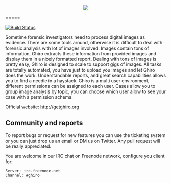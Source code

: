 <p align="center">
    <img src="http://www.getghiro.org/asset/img/logo_1_original.png" />
</p>
=====

[![Build Status](https://travis-ci.org/Ghirensics/ghiro.svg?branch=master)](https://travis-ci.org/Ghirensics/ghiro)

Sometime forensic investigators need to process digital images as evidence.
There are some tools around, otherwise it is difficult to deal with forensic analysis with lot of images involved.
Images contain tons of information, Ghiro extracts these information from provided images and display them in a
nicely formatted report.
Dealing with tons of images is pretty easy, Ghiro is designed to scale to support gigs of images.
All tasks are totally automated, you have just to upload you images and let Ghiro does the work.
Understandable reports, and great search capabilities allows you to find a needle in a haystack.
Ghiro is a multi user environment, different permissions can be assigned to each user.
Cases allow you to group image analysis by topic, you can choose which user allow to see your case with a
permission schema. 

Official website: http://getghiro.org

Community and reports
---------------------

To report bugs or request for new features you can use the ticketing
system or you can just drop us an email or DM us on Twitter.
Any pull request will be really appreciated.

You are welcome in our IRC chat on Freenode network, configure you client for:

    Server: irc.freenode.net
    Channel: #ghiro

